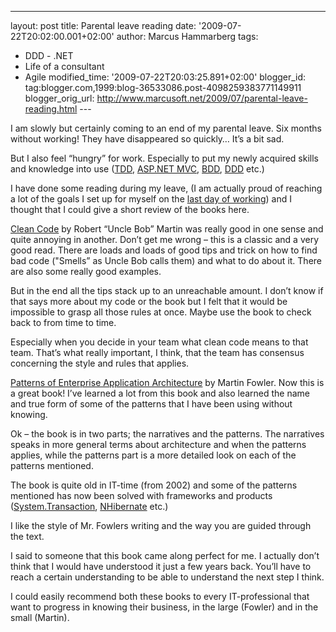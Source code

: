---
layout: post
title: Parental leave reading
date: '2009-07-22T20:02:00.001+02:00'
author: Marcus Hammarberg
tags:
  - DDD -
.NET
  - Life of a consultant
   - Agile
modified_time: '2009-07-22T20:03:25.891+02:00'
blogger_id: tag:blogger.com,1999:blog-36533086.post-4098259383771149911
blogger_orig_url: http://www.marcusoft.net/2009/07/parental-leave-reading.html ---

I am slowly but certainly coming to an end of my parental leave. Six
months without working! They have disappeared so quickly… It’s a bit
sad.

But I also feel “hungry” for work. Especially to put my newly acquired
skills and knowledge into use
(<a href="http://en.wikipedia.org/wiki/Test-driven_development"
target="_blank">TDD</a>,
<a href="http://www.asp.net/mvc/" target="_blank">ASP.NET MVC</a>,
<a href="http://en.wikipedia.org/wiki/Behavior_Driven_Development"
target="_blank">BDD</a>,
<a href="http://en.wikipedia.org/wiki/Domain-driven_design"
target="_blank">DDD</a> etc.)

I have done some reading during my leave, (I am actually proud of
reaching a lot of the goals I set up for myself on the
<a href="http://www.marcusoft.net/2009/01/last-day-new-chapter.html"
target="_blank">last day of working</a>) and I thought that I could give
a short review of the books here.

<a
href="http://www.amazon.com/Clean-Code-Handbook-Software-Craftsmanship/dp/0132350882"
target="_blank">Clean Code</a> by Robert “Uncle Bob” Martin was really
good in one sense and quite annoying in another. Don’t get me wrong –
this is a classic and a very good read. There are loads and loads of
good tips and trick on how to find bad code ("Smells” as Uncle Bob calls
them) and what to do about it. There are also some really good examples.

But in the end all the tips stack up to an unreachable amount. I don’t
know if that says more about my code or the book but I felt that it
would be impossible to grasp all those rules at once. Maybe use the book
to check back to from time to time.

Especially when you decide in your team what clean code means to that
team. That’s what really important, I think, that the team has consensus
concerning the style and rules that applies.

<a
href="http://www.amazon.com/Enterprise-Application-Architecture-Addison-Wesley-Signature/dp/0321127420"
target="_blank">Patterns of Enterprise Application Architecture</a> by
Martin Fowler. Now this is a great book! I’ve learned a lot from this
book and also learned the name and true form of some of the patterns
that I have been using without knowing.

Ok – the book is in two parts; the narratives and the patterns. The
narratives speaks in more general terms about architecture and when the
patterns applies, while the patterns part is a more detailed look on
each of the patterns mentioned.

The book is quite old in IT-time (from 2002) and some of the patterns
mentioned has now been solved with frameworks and products (<a
href="http://msdn.microsoft.com/en-us/library/system.transactions.aspx"
target="_blank">System.Transaction</a>,
<a href="https://www.hibernate.org/343.html"
target="_blank">NHibernate</a> etc.)

I like the style of Mr. Fowlers writing and the way you are guided
through the text.

I said to someone that this book came along perfect for me. I actually
don’t think that I would have understood it just a few years back.
You’ll have to reach a certain understanding to be able to understand
the next step I think.

I could easily recommend both these books to every IT-professional that
want to progress in knowing their business, in the large (Fowler) and in
the small (Martin).

